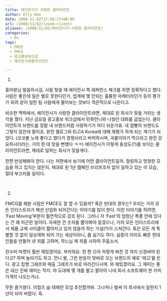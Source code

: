 ```yaml
---
title: 에이전시가 사랑한 클라이언트
author: Elly Han
date: 2008-11-02T17:58:17+00:00
url: /2008/11/02/loved-client/
aliases: /2008/11/02/에이전시가-사랑한-클라이언트/
categories:
  - ko
tags:
  - FMCE
  - FMCG
  - 광고홍보워크샵
  - 에이전시와클라이언트

---
```

1.

홍마왕님 말씀하시길, 사람 찾을 때 에이전시 쪽 레퍼런스 체크를 하면 정확하다고 했다. 사람은 좋은데 일은 별로 못한다던가, 업계에 몇 안되는 훌륭한 마케터라던가 등의 평가가 외려 같이 일한 팀 사람에게 물어보는 것보다 객관적으로 나온다고.

비슷한 맥락에서, 에이전시가 사랑한 클라이언트라면, 제대로 된 회사가 맞을 거라는 생각을 했다. 지난 금요일 광고홍보 워크샵에서 민화언니와 나눴던 대화를 곱씹는다. 클라이언트의 브랜드를 정말 내 브랜드처럼 사랑하기가 어디 쉬운가효. 내 점빵의 브랜드도 그렇지 않은데 말이죠. 완전 켈로그와 ELCA Korea에 대해 재평가 하게 되는 계기가 되었다. (코코볼 노래 좋다고 했다가 경쟁사라고 버럭하시며, 곡물이야기 먹으라고 완전 강요하시더라는. 거의 한 대 맞을 뻔했다 ㅋㅋ) 에이전시가 이렇게 충성도(?)를 보이는 클라이언트라면, 제대로 일하는 회사가 맞을게다. 

한편 반성해봐야 한다. 나는 저편에서 보기에 어떤 클라이언트일까. 헐렁하고 멍청한 모습을 하고 있지는 않은지. 제대로 된 1년 캠페인 브리프조차 없이 일하고 있는 이 모습, 절대 부끄러울 일이다.

 

2.

FMCG를 해본 사람은 FMCE도 잘 할 수 있을까? 혹은 반대의 경우는? 우리는 거의 모든 인더스트리가 패션 산업화 되어간다는 이야기를 많이 한다. 이런 이야기를 하려면, ‘Fast Moving’부분이 필연적으로 강조 된다. 그러나 저 ‘Fast’의 엄청난 폭풍 안에 있다는 건 꽤 피곤한 일이다. 자세한 건 숫자를 뽑아봐야 알겠으나, 거의 모든 인더스트리에서 제품 교체 사이클이 짧아지고 있지 않을까 하는 가설(?)이 스쳐간다. 혹은 모든 게 특별할 것 없이 일상재화 되어 가는 세상이라니, 좀 싫기도 하다. 싫증이 이리도 빠른 현대인들을 만들어 낸 죄를 고하며, 하느님 제 죄를 사하여 주옵소서.

컨수머 마켓이 훨씬 재밌겠어요. 부러워요. 한 편 으아 저렇게 짜친 것 까지 신경써야 된다고? 하며 놀라기도 하고. 언니 왈, 그런 반응이 맞바로 오는 브랜드의 예로 ‘레고’를 든다. 광고 집행 그래프와 매출 그래프가 바로 따라간다시며. 와 재밌겠어요. 그 재미는 좋은 대신 진짜 재미는 적지. 야 도대체 몇 개를 팔고 팔아야 니네 회사 소프트웨어 한 카피 가격이 나오는거냐. 

무튼 즐거웠다. 이컴즈 @ 테헤란 모임 추진할까봐. 그나저나 벌써 이 회사에서 일한지 1년이 되어 버렸다. 흑.